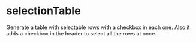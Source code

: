selectionTable
==============

Generate a table with selectable rows with a checkbox in each one. Also it adds a checkbox in the header to select all the rows at once.
